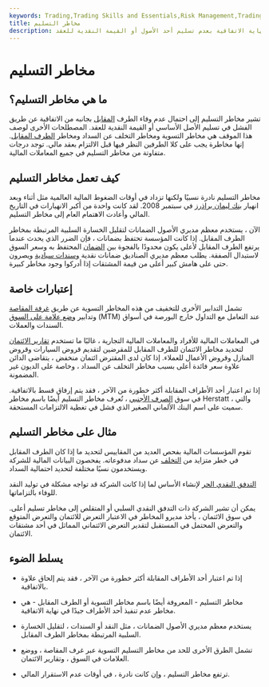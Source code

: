 ```yaml
---
keywords: Trading,Trading Skills and Essentials,Risk Management,Trading Skills
title: مخاطر التسليم
description: تشير مخاطر التسليم إلى احتمال عدم وفاء أحد الطرفين بنهاية الاتفاقية بعدم تسليم أحد الأصول أو القيمة النقدية للعقد.
---
```


# مخاطر التسليم
## ما هي مخاطر التسليم؟

تشير مخاطر التسليم إلى احتمال عدم وفاء الطرف [المقابل](/counterparty) بجانبه من الاتفاقية عن طريق الفشل في تسليم الأصل الأساسي أو القيمة النقدية للعقد. المصطلحات الأخرى لوصف هذا الموقف هي مخاطر التسوية ومخاطر التخلف عن السداد ومخاطر [الطرف المقابل](/counterpartyrisk). إنها مخاطرة يجب على كلا الطرفين النظر فيها قبل الالتزام بعقد مالي. توجد درجات متفاوتة من مخاطر التسليم في جميع المعاملات المالية.

## كيف تعمل مخاطر التسليم

مخاطر التسليم نادرة نسبيًا ولكنها تزداد في أوقات الضغوط المالية العالمية مثل أثناء وبعد انهيار [بنك ليمان براذرز](/lehman-brothers) في سبتمبر 2008. لقد كانت واحدة من أكبر الانهيارات في التاريخ المالي وأعادت الاهتمام العام إلى مخاطر التسليم.

الآن ، يستخدم معظم مديري الأصول الضمانات لتقليل الخسارة السلبية المرتبطة بمخاطر الطرف المقابل. إذا كانت المؤسسة تحتفظ بضمانات ، فإن الضرر الذي يحدث عندما يرتفع الطرف المقابل لأعلى يكون محدودًا بالفجوة بين [الضمان](/collateral) المحتفظ به وسعر السوق لاستبدال الصفقة. يطلب معظم مديري الصناديق ضمانات نقدية [وسندات سيادية](/sovereignbond) ويصرون حتى على هامش كبير أعلى من قيمة المشتقات إذا أدركوا وجود مخاطر كبيرة.

## إعتبارات خاصة

تشمل التدابير الأخرى للتخفيف من هذه المخاطر التسوية عن طريق [غرفة المقاصة](/clearinghouse) وتدابير [وضع علامة على السوق](/marktomarket) (MTM) عند التعامل مع التداول خارج البورصة في أسواق السندات والعملات.

في المعاملات المالية للأفراد والمعاملات المالية التجارية ، غالبًا ما تستخدم [تقارير الائتمان](/creditreport) لتحديد مخاطر الائتمان للطرف المقابل للمقرضين لتقديم قروض السيارات وقروض المنازل وقروض الأعمال للعملاء. إذا كان لدى المقترض ائتمان منخفض ، يتقاضى الدائن علاوة سعر فائدة أعلى بسبب مخاطر التخلف عن السداد ، وخاصة على الديون غير المضمونة.

إذا تم اعتبار أحد الأطراف المقابلة أكثر خطورة من الآخر ، فقد يتم إرفاق قسط بالاتفاقية. في سوق [الصرف الأجنبي](/foreign-exchange) ، تُعرف مخاطر التسليم أيضًا باسم مخاطر Herstatt ، والتي سميت على اسم البنك الألماني الصغير الذي فشل في تغطية الالتزامات المستحقة.

## مثال على مخاطر التسليم

تقوم المؤسسات المالية بفحص العديد من المقاييس لتحديد ما إذا كان الطرف المقابل في خطر متزايد من [التخلف](/default2) عن سداد مدفوعاته. يفحصون البيانات المالية للشركة ويستخدمون نسبًا مختلفة لتحديد احتمالية السداد.

[التدفق النقدي الحر](/freecashflow) لإنشاء الأساس لما إذا كانت الشركة قد تواجه مشكلة في توليد النقد للوفاء بالتزاماتها.

يمكن أن تشير الشركة ذات التدفق النقدي السلبي أو المتقلص إلى مخاطر تسليم أعلى. في سوق الائتمان ، يأخذ مديرو المخاطر في الاعتبار التعرض للائتمان والتعرض المتوقع والتعرض المحتمل في المستقبل لتقدير التعرض الائتماني المماثل في أحد مشتقات الائتمان.

## يسلط الضوء

- إذا تم اعتبار أحد الأطراف المقابلة أكثر خطورة من الآخر ، فقد يتم إلحاق علاوة بالاتفاقية.

- مخاطر التسليم - المعروفة أيضًا باسم مخاطر التسوية أو الطرف المقابل - هي مخاطر عدم تنفيذ أحد الأطراف جيدًا في نهاية الاتفاقية.

- يستخدم معظم مديري الأصول الضمانات ، مثل النقد أو السندات ، لتقليل الخسارة السلبية المرتبطة بمخاطر الطرف المقابل.

- تشمل الطرق الأخرى للحد من مخاطر التسليم التسوية عبر غرف المقاصة ، ووضع العلامات في السوق ، وتقارير الائتمان.

- ترتفع مخاطر التسليم ، وإن كانت نادرة ، في أوقات عدم الاستقرار المالي.

